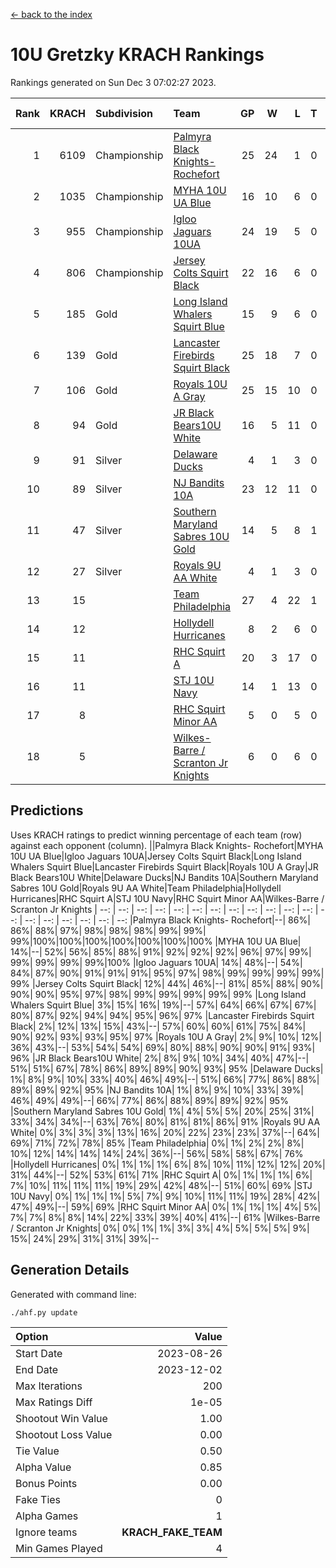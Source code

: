 [<- back to the index](readme.md)
# 10U Gretzky KRACH Rankings
Rankings generated on Sun Dec  3 07:02:27 2023.

Rank|KRACH|Subdivision|Team|GP|W|L|T|OTW|OTL|SoS|Exp Wins|Win Diff
---:|---:|:---|:---|---:|---:|---:|---:|---:|---:|---:|---:|---:
1|6109|Championship|[Palmyra Black Knights- Rochefort](https://gamesheetstats.com/seasons/3659/teams/140260/schedule)|25|24|1|0|0|1|307|24.8|-0.0
2|1035|Championship|[MYHA 10U UA Blue](https://gamesheetstats.com/seasons/3659/teams/140258/schedule)|16|10|6|0|0|0|1728|10.8|-0.0
3|955|Championship|[Igloo Jaguars 10UA](https://gamesheetstats.com/seasons/3659/teams/140253/schedule)|24|19|5|0|0|1|535|19.8|-0.0
4|806|Championship|[Jersey Colts Squirt Black](https://gamesheetstats.com/seasons/3659/teams/140254/schedule)|22|16|6|0|1|0|831|16.8|-0.0
5|185|Gold|[Long Island Whalers Squirt Blue](https://gamesheetstats.com/seasons/3659/teams/140257/schedule)|15|9|6|0|0|0|908|9.9|0.0
6|139|Gold|[Lancaster Firebirds Squirt Black](https://gamesheetstats.com/seasons/3659/teams/140256/schedule)|25|18|7|0|2|1|349|18.9|0.0
7|106|Gold|[Royals 10U A Gray](https://gamesheetstats.com/seasons/3659/teams/140262/schedule)|25|15|10|0|1|1|416|15.9|0.0
8|94|Gold|[JR Black Bears10U White](https://gamesheetstats.com/seasons/3659/teams/140255/schedule)|16|5|11|0|1|1|1397|5.9|0.0
9|91|Silver|[Delaware Ducks](https://gamesheetstats.com/seasons/3659/teams/140218/schedule)|4|1|3|0|0|0|3669|1.9|0.0
10|89|Silver|[NJ Bandits 10A](https://gamesheetstats.com/seasons/3659/teams/140259/schedule)|23|12|11|0|0|1|281|12.9|0.0
11|47|Silver|[Southern Maryland Sabres 10U Gold](https://gamesheetstats.com/seasons/3659/teams/140263/schedule)|14|5|8|1|2|0|188|6.4|0.0
12|27|Silver|[Royals 9U AA White](https://gamesheetstats.com/seasons/3659/teams/140225/schedule)|4|1|3|0|0|0|343|1.9|0.0
13|15||[Team Philadelphia](https://gamesheetstats.com/seasons/3659/teams/140265/schedule)|27|4|22|1|0|2|888|5.4|0.0
14|12||[Hollydell Hurricanes](https://gamesheetstats.com/seasons/3659/teams/140220/schedule)|8|2|6|0|0|0|242|2.9|0.0
15|11||[RHC Squirt A](https://gamesheetstats.com/seasons/3659/teams/140261/schedule)|20|3|17|0|1|0|204|3.9|0.0
16|11||[STJ 10U Navy](https://gamesheetstats.com/seasons/3659/teams/140264/schedule)|14|1|13|0|0|0|1409|1.9|0.0
17|8||[RHC Squirt Minor AA](https://gamesheetstats.com/seasons/3659/teams/140224/schedule)|5|0|5|0|0|0|339|0.9|0.0
18|5||[Wilkes-Barre / Scranton Jr Knights](https://gamesheetstats.com/seasons/3659/teams/140228/schedule)|6|0|6|0|0|0|1803|0.9|0.0

## Predictions
Uses KRACH ratings to predict winning percentage of each team (row) against each opponent (column).
||Palmyra Black Knights- Rochefort|MYHA 10U UA Blue|Igloo Jaguars 10UA|Jersey Colts Squirt Black|Long Island Whalers Squirt Blue|Lancaster Firebirds Squirt Black|Royals 10U A Gray|JR Black Bears10U White|Delaware Ducks|NJ Bandits 10A|Southern Maryland Sabres 10U Gold|Royals 9U AA White|Team Philadelphia|Hollydell Hurricanes|RHC Squirt A|STJ 10U Navy|RHC Squirt Minor AA|Wilkes-Barre / Scranton Jr Knights
| --: | --: | --: | --: | --: | --: | --: | --: | --: | --: | --: | --: | --: | --: | --: | --: | --: | --: | --: 
|Palmyra Black Knights- Rochefort|--| 86%| 86%| 88%| 97%| 98%| 98%| 98%| 99%| 99%| 99%|100%|100%|100%|100%|100%|100%|100%
|MYHA 10U UA Blue| 14%|--| 52%| 56%| 85%| 88%| 91%| 92%| 92%| 92%| 96%| 97%| 99%| 99%| 99%| 99%| 99%|100%
|Igloo Jaguars 10UA| 14%| 48%|--| 54%| 84%| 87%| 90%| 91%| 91%| 91%| 95%| 97%| 98%| 99%| 99%| 99%| 99%| 99%
|Jersey Colts Squirt Black| 12%| 44%| 46%|--| 81%| 85%| 88%| 90%| 90%| 90%| 95%| 97%| 98%| 99%| 99%| 99%| 99%| 99%
|Long Island Whalers Squirt Blue|  3%| 15%| 16%| 19%|--| 57%| 64%| 66%| 67%| 67%| 80%| 87%| 92%| 94%| 94%| 95%| 96%| 97%
|Lancaster Firebirds Squirt Black|  2%| 12%| 13%| 15%| 43%|--| 57%| 60%| 60%| 61%| 75%| 84%| 90%| 92%| 93%| 93%| 95%| 97%
|Royals 10U A Gray|  2%|  9%| 10%| 12%| 36%| 43%|--| 53%| 54%| 54%| 69%| 80%| 88%| 90%| 90%| 91%| 93%| 96%
|JR Black Bears10U White|  2%|  8%|  9%| 10%| 34%| 40%| 47%|--| 51%| 51%| 67%| 78%| 86%| 89%| 89%| 90%| 93%| 95%
|Delaware Ducks|  1%|  8%|  9%| 10%| 33%| 40%| 46%| 49%|--| 51%| 66%| 77%| 86%| 88%| 89%| 89%| 92%| 95%
|NJ Bandits 10A|  1%|  8%|  9%| 10%| 33%| 39%| 46%| 49%| 49%|--| 66%| 77%| 86%| 88%| 89%| 89%| 92%| 95%
|Southern Maryland Sabres 10U Gold|  1%|  4%|  5%|  5%| 20%| 25%| 31%| 33%| 34%| 34%|--| 63%| 76%| 80%| 81%| 81%| 86%| 91%
|Royals 9U AA White|  0%|  3%|  3%|  3%| 13%| 16%| 20%| 22%| 23%| 23%| 37%|--| 64%| 69%| 71%| 72%| 78%| 85%
|Team Philadelphia|  0%|  1%|  2%|  2%|  8%| 10%| 12%| 14%| 14%| 14%| 24%| 36%|--| 56%| 58%| 58%| 67%| 76%
|Hollydell Hurricanes|  0%|  1%|  1%|  1%|  6%|  8%| 10%| 11%| 12%| 12%| 20%| 31%| 44%|--| 52%| 53%| 61%| 71%
|RHC Squirt A|  0%|  1%|  1%|  1%|  6%|  7%| 10%| 11%| 11%| 11%| 19%| 29%| 42%| 48%|--| 51%| 60%| 69%
|STJ 10U Navy|  0%|  1%|  1%|  1%|  5%|  7%|  9%| 10%| 11%| 11%| 19%| 28%| 42%| 47%| 49%|--| 59%| 69%
|RHC Squirt Minor AA|  0%|  1%|  1%|  1%|  4%|  5%|  7%|  7%|  8%|  8%| 14%| 22%| 33%| 39%| 40%| 41%|--| 61%
|Wilkes-Barre / Scranton Jr Knights|  0%|  0%|  1%|  1%|  3%|  3%|  4%|  5%|  5%|  5%|  9%| 15%| 24%| 29%| 31%| 31%| 39%|--

## Generation Details

Generated with command line:
```
./ahf.py update
```

| Option | Value |
| :----- | ----: |
| Start Date | 2023-08-26 |
| End Date | 2023-12-02 |
| Max Iterations | 200 |
| Max Ratings Diff | 1e-05 |
| Shootout Win Value | 1.00 |
| Shootout Loss Value | 0.00 |
| Tie Value | 0.50 |
| Alpha Value | 0.85 |
| Bonus Points | 0.00 |
| Fake Ties | 0 |
| Alpha Games | 1 |
| Ignore teams | __KRACH_FAKE_TEAM__ |
| Min Games Played | 4 |

